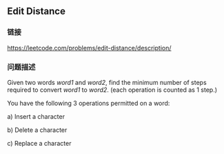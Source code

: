 ## Edit Distance  
### 链接  
https://leetcode.com/problems/edit-distance/description/  
### 问题描述

Given two words *word1* and *word2*, find the minimum number of steps required to convert *word1* to *word2*. (each operation is counted as 1 step.)



You have the following 3 operations permitted on a word:



a) Insert a character<br />
b) Delete a character<br />
c) Replace a character<br />

